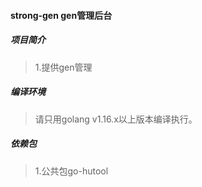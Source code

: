 #### strong-gen gen管理后台

##### 项目简介
> 1.提供gen管理

##### 编译环境
> 请只用golang v1.16.x以上版本编译执行。

##### 依赖包
> 1.公共包go-hutool
